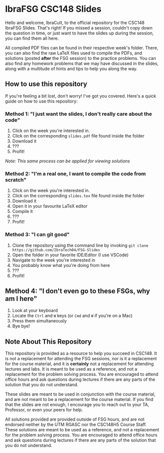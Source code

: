 # IbraFSG CSC148 Slides
Hello and welcome, IbraCult, to the official repository for the CSC148 IbraFSG Slides. That's right! If you missed a session, couldn't copy down the question in time, or just want to have the slides up during the session, you can find them all here. 

All compiled PDF files can be found in their respective week's folder. There, you can also find the raw LaTeX files used to compile the PDFs, and solutions (posted **after** the FSG session) to the practice problems. You can also find any homework problems that we may have discussed in the slides, along with a multitude of hints and tips to help you along the way.

## How to use this repository
If you're feeling a bit lost, don't worry! I've got you covered. Here's a quick guide on how to use this repository:

### Method 1: "I just want the slides, I don't really care about the code"
1. Click on the week you're interested in.
2. Click on the corresponding `slides.pdf` file found inside the folder
3. Download it
4. ???
5. Profit!

*Note: This same process can be applied for viewing solutions*

### Method 2: "I'm a real one, I want to compile the code from scratch"
1. Click on the week you're interested in.
2. Click on the corresponding `slides.tex` file found inside the folder
3. Download it
4. Open it in your favourite LaTeX editor
5. Compile it
6. ???
7. Profit!

### Method 3: "I can git good"
1. Clone the repository using the command line by invoking `git clone https://github.com/IbraTech04/FSG-Slides`
2. Open the folder in your favorite IDE/Editor (I use VSCode)
3. Navigate to the week you're interested in
4. You probably know what you're doing from here
5. ???
6. Profit!

## Method 4: "I don't even go to these FSGs, why am I here"
1. Look at your keyboard
2. Locate the `Ctrl` and `W` keys (or `Cmd` and `W` if you're on a Mac)
3. Press them simultaneously
4. Bye bye!

## Note About This Repository
This repository is provided as a resource to help you succeed in CSC148. It is not a replacement for attending the FSG sessions, nor is it a replacement for the course material, and it is **certainly** not a replacement for attending lectures and labs. It is meant to be used as a reference, and not a replacement for the problem solving process. You are encouraged to attend office hours and ask questions during lectures if there are any parts of the solution that you do not understand.

These slides are meant to be used in conjunction with the course material, and are not meant to be a replacement for the course material. If you find that the slides are not enough, I encourage you to reach out to your TA, Professor, or even your peers for help.

All solutions provided are provided outside of FSG hours, and are not endorsed neither by the UTM RGASC nor the CSC148H5 Course Staff. These solutions are meant to be used as a reference, and not a replacement for the problem solving process. You are encouraged to attend office hours and ask questions during lectures if there are any parts of the solution that you do not understand.